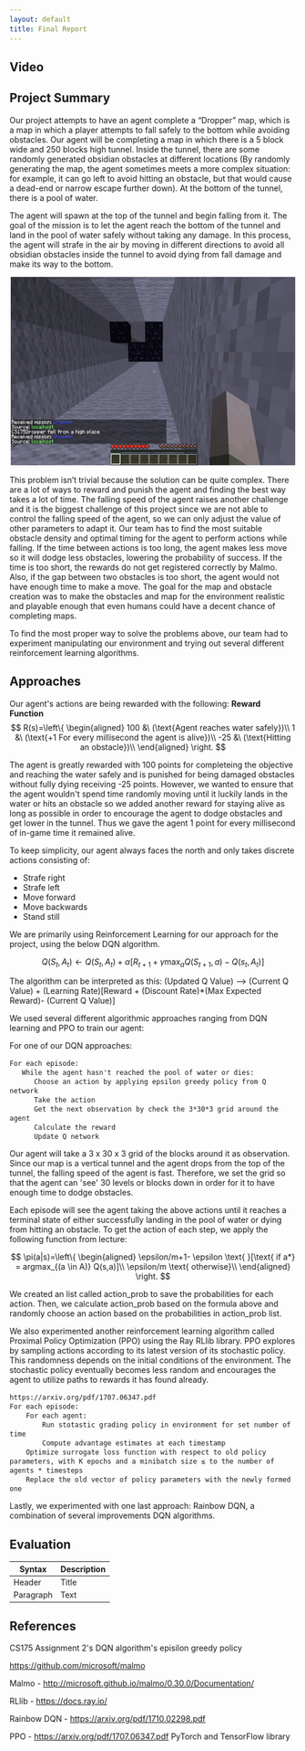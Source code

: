 ```yaml
---
layout: default 
title: Final Report 
---
```


## Video

## Project Summary
Our project attempts to have an agent complete a “Dropper” map, which is a map in which a player attempts to fall safely to the bottom while avoiding obstacles. Our agent will be completing a map in which there is a 5 block wide and 250 blocks high tunnel. Inside the tunnel, there are some randomly generated obsidian obstacles at different locations (By randomly generating the map, the agent sometimes meets a more complex situation: for example, it can go left to avoid hitting an obstacle, but that would cause a dead-end or narrow escape further down). At the bottom of the tunnel, there is a pool of water.

The agent will spawn at the top of the tunnel and begin falling from it. The goal of the mission is to let the agent reach the bottom of the tunnel and land in the pool of water safely without taking any damage. In this process, the agent will strafe in the air by moving in different directions to avoid all obsidian obstacles inside the tunnel to avoid dying from fall damage and make its way to the bottom.

<div style="text-align:center"><img src="summary3.png" width="500" height="330"/></div>

This problem isn’t trivial because the solution can be quite complex. There are a lot of ways to reward and punish the agent and finding the best way takes a lot of time. The falling speed of the agent raises another challenge and it is the biggest challenge of this project since we are not able to control the falling speed of the agent, so we can only adjust the value of other parameters to adapt it. Our team has to find the most suitable obstacle density and optimal timing for the agent to perform actions while falling. If the time between actions is too long, the agent makes less move so it will dodge less obstacles, lowering the probability of success. If the time is too short, the rewards do not get registered correctly by Malmo. Also, if the gap between two obstacles is too short, the agent would not have enough time to make a move. The goal for the map and obstacle creation was to make the obstacles and map for the environment realistic and playable enough that even humans could have a decent chance of completing maps. 

To find the most proper way to solve the problems above, our team had to experiment manipulating our environment and trying out several different reinforcement learning algorithms.

## Approaches

Our agent's actions are being rewarded with the following:
**Reward Function**
$$
R(s)=\left\{
	\begin{aligned}
	100 &\ (\text{Agent reaches water safely})\\
	1 &\ (\text{+1 For every millisecond the agent is alive})\\
	-25 &\ (\text{Hitting an obstacle})\\
	\end{aligned}
	\right.
$$

The agent is greatly rewarded with 100 points for completeing the objective and reaching the water safely and is punished for being damaged obstacles without fully dying receiving -25 points. However, we wanted to ensure that the agent wouldn't spend time randomly moving until it luckily lands in the water or hits an obstacle so we added another reward for staying alive as long as possible in order to encourage the agent to dodge obstacles and get lower in the tunnel. Thus we gave the agent 1 point for every millisecond of in-game time it remained alive.

To keep simplicity, our agent always faces the north and only takes discrete actions consisting of:

* Strafe right
* Strafe left
* Move forward
* Move backwards
* Stand still


We are primarily using Reinforcement Learning for our approach for the project, using the below DQN algorithm.

$$
Q(S_t, A_t)\leftarrow Q(S_t, A_t) + \alpha[R_{t+1} + \gamma\max_a Q(S_{t+1},a)- Q(s_t, A_t)]
$$

The algorithm can be interpreted as this:
(Updated Q Value) --> (Current Q Value) + (Learning Rate)[Reward + (Discount Rate)*(Max Expected Reward)- (Current Q Value)]

We used several different algorithmic approaches ranging from DQN learning and PPO to train our agent:

For one of our DQN approaches:

```
For each episode:
   While the agent hasn't reached the pool of water or dies:
      Choose an action by applying epsilon greedy policy from Q network
      Take the action
      Get the next observation by check the 3*30*3 grid around the agent
      Calculate the reward
      Update Q network
```

Our agent will take a 3 x 30 x 3 grid of the blocks around it as observation. Since our map is a vertical tunnel and the agent drops from the top of the tunnel, the falling speed of the agent is fast. Therefore, we set the grid so that the agent can 'see' 30 levels or blocks down in order for it to have enough time to dodge obstacles.

Each episode will see the agent taking the above actions until it reaches a terminal state of either successfully landing in the pool of water or dying from hitting an obstacle.
To get the action of each step, we apply the following function from lecture:

$$
\pi(a|s)=\left\{
	\begin{aligned}
	\epsilon/m+1- \epsilon \text{ }[\text{ if a*} = argmax_{(a \in A)} Q(s,a)]\\
	\epsilon/m  \text{  otherwise}\\
	\end{aligned}
	\right.
$$
 
We created an list called action_prob to save the probabilities for each action. Then, we calculate action_prob based on the formula above and randomly choose an action based on the probabilities in action_prob list.

We also experimented another reinforcement learning algorithm called Proximal Policy Optimization (PPO) using the Ray RLlib library. PPO explores by sampling actions according to its latest version of its stochastic policy. This randomness depends on the initial conditions of the environment. The stochastic policy eventually becomes less random and encourages the agent to utilize paths to rewards it has found already.


```
https://arxiv.org/pdf/1707.06347.pdf
For each episode:
	For each agent:
		Run stotastic grading policy in environment for set number of time
		Compute advantage estimates at each timestamp
	Optimize surrogate loss function with respect to old policy parameters, with K epochs and a minibatch size ≤ to the number of agents * timesteps
	Replace the old vector of policy parameters with the newly formed one
```

Lastly, we experimented with one last approach: Rainbow DQN, a combination of several improvements DQN algorithms.



 
## Evaluation

| Syntax      | Description |
| ----------- | ----------- |
| Header      | Title       |
| Paragraph   | Text        |

## References
CS175 Assignment 2's DQN algorithm's episilon greedy policy

https://github.com/microsoft/malmo

Malmo - http://microsoft.github.io/malmo/0.30.0/Documentation/

RLlib - https://docs.ray.io/

Rainbow DQN - https://arxiv.org/pdf/1710.02298.pdf

PPO - https://arxiv.org/pdf/1707.06347.pdf
PyTorch and TensorFlow library
